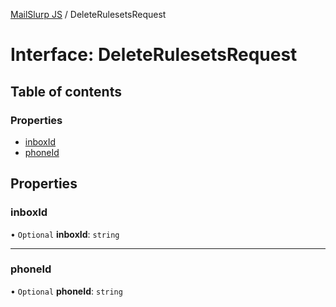 [MailSlurp JS](../README.md) / DeleteRulesetsRequest

# Interface: DeleteRulesetsRequest

## Table of contents

### Properties

- [inboxId](DeleteRulesetsRequest.md#inboxid)
- [phoneId](DeleteRulesetsRequest.md#phoneid)

## Properties

### inboxId

• `Optional` **inboxId**: `string`

___

### phoneId

• `Optional` **phoneId**: `string`
